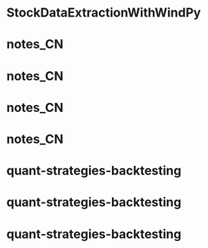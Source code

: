 # StockDataExtractionWithWindPy
# notes_CN
# notes_CN
# notes_CN
# notes_CN
# quant-strategies-backtesting
# quant-strategies-backtesting
# quant-strategies-backtesting
